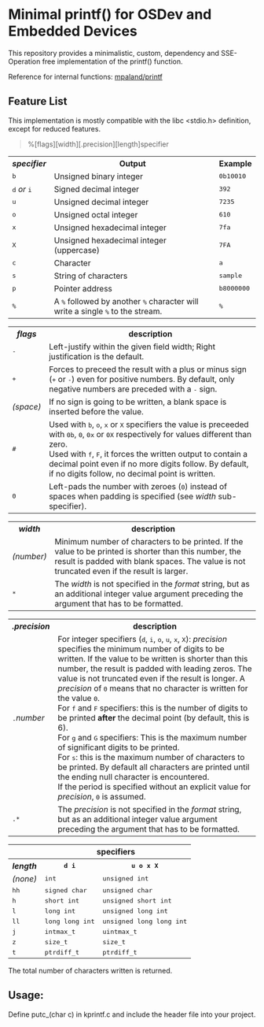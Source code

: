 # Minimal printf() for OSDev and Embedded Devices

This repository provides a minimalistic, custom, dependency and SSE-Operation free implementation of the printf() function.

Reference for internal functions: [mpaland/printf](https://github.com/mpaland/printf)

## Feature List

This implementation is mostly compatible with the libc <stdio.h> definition, except for reduced features.

> %[flags][width][.precision][length]specifier

<table>
    <tbody>
        <tr>
            <th><i>specifier</i></th>
            <th>Output</th>
            <th>Example</th>
        </tr>
        <tr>
            <td><tt>b</tt></td>
            <td>Unsigned binary integer</td>
            <td><tt>0b10010</tt></td>
        </tr>
        <tr>
            <td><tt>d</tt> <i>or</i> <tt>i</tt></td>
            <td>Signed decimal integer</td>
            <td><tt>392</tt></td>
        </tr>
        <tr>
            <td><tt>u</tt></td>
            <td>Unsigned decimal integer</td>
            <td><tt>7235</tt></td>
        </tr>
        <tr>
            <td><tt>o</tt></td>
            <td>Unsigned octal integer</td>
            <td><tt>610</tt></td>
        </tr>
        <tr>
            <td><tt>x</tt></td>
            <td>Unsigned hexadecimal integer</td>
            <td><tt>7fa</tt></td>
        </tr>
        <tr>
            <td><tt>X</tt></td>
            <td>Unsigned hexadecimal integer (uppercase)</td>
            <td><tt>7FA</tt></td>
        </tr>
        <tr>
            <td><tt>c</tt></td>
            <td>Character</td>
            <td><tt>a</tt></td>
        </tr>
        <tr>
            <td><tt>s</tt></td>
            <td>String of characters</td>
            <td><tt>sample</tt></td>
        </tr>
        <tr>
            <td><tt>p</tt></td>
            <td>Pointer address</td>
            <td><tt>b8000000</tt></td>
        </tr>
        <tr>
            <td><tt>%</tt></td>
            <td>
                A <tt>%</tt> followed by another <tt>%</tt> character will write
                a single <tt>%</tt> to the stream.
            </td>
            <td><tt>%</tt></td>
        </tr>
    </tbody>
</table>

<table>
    <tbody>
        <tr>
            <th>
                <i>flags</i>
            </th>
            <th>description</th>
        </tr>
        <tr>
            <td><tt>-</tt></td>
            <td>
                Left-justify within the given field width; Right justification is the default.
            </td>
        </tr>
        <tr>
            <td><tt>+</tt></td>
            <td>
                Forces to preceed the result with a plus or minus sign (<tt
                    >+</tt
                >
                or <tt>-</tt>) even for positive numbers. By default, only
                negative numbers are preceded with a <tt>-</tt> sign.
            </td>
        </tr>
        <tr>
            <td><i>(space)</i></td>
            <td>
                If no sign is going to be written, a blank space is inserted
                before the value.
            </td>
        </tr>
        <tr>
            <td><tt>#</tt></td>
            <td>
                Used with <tt>b</tt>, <tt>o</tt>, <tt>x</tt> or <tt>X</tt> specifiers the
                value is preceeded with <tt>0b</tt>, <tt>0</tt>, <tt>0x</tt> or
                <tt>0X</tt> respectively for values different than zero.<br />
                Used with <tt>f</tt>, <tt>F</tt>, it forces the
                written output to contain a decimal point even if no more digits
                follow. By default, if no digits follow, no decimal point is
                written.
            </td>
        </tr>
        <tr>
            <td><tt>0</tt></td>
            <td>
                Left-pads the number with zeroes (<tt>0</tt>) instead of spaces
                when padding is specified (see <i>width</i> sub-specifier).
            </td>
        </tr>
    </tbody>
</table>

<table>
    <tbody>
        <tr>
            <th><i>width</i></th>
            <th>description</th>
        </tr>
        <tr>
            <td><i>(number)</i></td>
            <td>
                Minimum number of characters to be printed. If the value to be
                printed is shorter than this number, the result is padded with
                blank spaces. The value is not truncated even if the result is larger.
            </td>
        </tr>
        <tr>
            <td><tt>*</tt></td>
            <td>
                The <i>width</i> is not specified in the <i>format</i> string,
                but as an additional integer value argument preceding the
                argument that has to be formatted.
            </td>
        </tr>
    </tbody>
</table>

<table class="boxed">
    <tbody>
        <tr>
            <th><i>.precision</i></th>
            <th>description</th>
        </tr>
        <tr>
            <td><tt>.</tt><i>number</i></td>
            <td>
                For integer specifiers (<tt>d</tt>, <tt>i</tt>, <tt>o</tt>,
                <tt>u</tt>, <tt>x</tt>, <tt>X</tt>): <i>precision</i> specifies
                the minimum number of digits to be written. If the value to be
                written is shorter than this number, the result is padded with
                leading zeros. The value is not truncated even if the result is
                longer. A <i>precision</i> of <tt>0</tt> means that no character
                is written for the value <tt>0</tt>.<br />
                For <tt>f</tt> and <tt>F</tt> specifiers: this is the number of digits to be printed <strong>after</strong> the decimal point (by default, this is 6).<br />
                For <tt>g</tt> and <tt>G</tt> specifiers: This is the maximum
                number of significant digits to be printed.<br />
                For <tt>s</tt>: this is the maximum number of characters to be
                printed. By default all characters are printed until the ending
                null character is encountered.<br />
                If the period is specified without an explicit value for
                <i>precision</i>, <tt>0</tt> is assumed.<br />
            </td>
        </tr>
        <tr>
            <td><tt>.*</tt></td>
            <td>
                The <i>precision</i> is not specified in the
                <i>format</i> string, but as an additional integer value
                argument preceding the argument that has to be formatted.
            </td>
        </tr>
    </tbody>
</table>

<table>
    <tbody>
        <tr>
            <th></th>
            <th colspan="3">specifiers</th>
        </tr>
        <tr>
            <th><i>length</i></th>
            <th><tt>d i</tt></th>
            <th><tt>u o x X</tt></th>
        </tr>
        <tr>
            <td><i>(none)</i></td>
            <td><tt>int</tt></td>
            <td><tt>unsigned int</tt></td>
        </tr>
        <tr>
            <td><tt>hh</tt></td>
            <td><tt>signed char</tt></td>
            <td><tt>unsigned char</tt></td>
        </tr>
        <tr>
            <td><tt>h</tt></td>
            <td><tt>short int</tt></td>
            <td><tt>unsigned short int</tt></td>
        </tr>
        <tr>
            <td><tt>l</tt></td>
            <td><tt>long int</tt></td>
            <td><tt>unsigned long int</tt></td>
        </tr>
        <tr>
            <td><tt>ll</tt></td>
            <td><tt>long long int</tt></td>
            <td><tt>unsigned long long int</tt></td>
        </tr>
        <tr>
            <td><tt>j</tt></td>
            <td>
                <tt>intmax_t</tt>
            </td>
            <td>
                <tt>uintmax_t</tt>
            </td>
        </tr>
        <tr>
            <td><tt>z</tt></td>
            <td>
                <tt>size_t</tt>
            </td>
            <td>
                <tt>size_t</tt>
            </td>
        </tr>
        <tr>
            <td><tt>t</tt></td>
            <td>
                <tt>ptrdiff_t</tt>
            </td>
            <td>
                <tt>ptrdiff_t</tt>
            </td>
        </tr>
    </tbody>
</table>

The total number of characters written is returned.

## Usage:

Define putc_(char c) in kprintf.c and include
the header file into your project.
